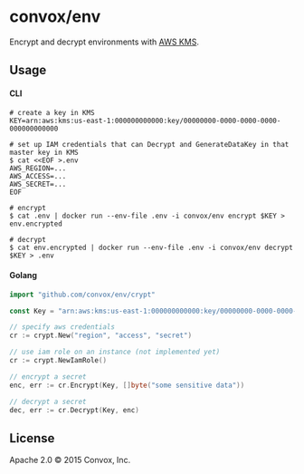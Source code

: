 # convox/env

Encrypt and decrypt environments with [AWS KMS](http://aws.amazon.com/kms/).

## Usage

#### CLI

```shell
# create a key in KMS
KEY=arn:aws:kms:us-east-1:000000000000:key/00000000-0000-0000-0000-000000000000

# set up IAM credentials that can Decrypt and GenerateDataKey in that master key in KMS
$ cat <<EOF >.env
AWS_REGION=...
AWS_ACCESS=...
AWS_SECRET=...
EOF

# encrypt
$ cat .env | docker run --env-file .env -i convox/env encrypt $KEY > env.encrypted

# decrypt
$ cat env.encrypted | docker run --env-file .env -i convox/env decrypt $KEY > .env
```

#### Golang

```go
import "github.com/convox/env/crypt"

const Key = "arn:aws:kms:us-east-1:000000000000:key/00000000-0000-0000-0000-000000000000"

// specify aws credentials
cr := crypt.New("region", "access", "secret")

// use iam role on an instance (not implemented yet)
cr := crypt.NewIamRole()

// encrypt a secret
enc, err := cr.Encrypt(Key, []byte("some sensitive data"))

// decrypt a secret
dec, err := cr.Decrypt(Key, enc)
```

## License

Apache 2.0 &copy; 2015 Convox, Inc.
